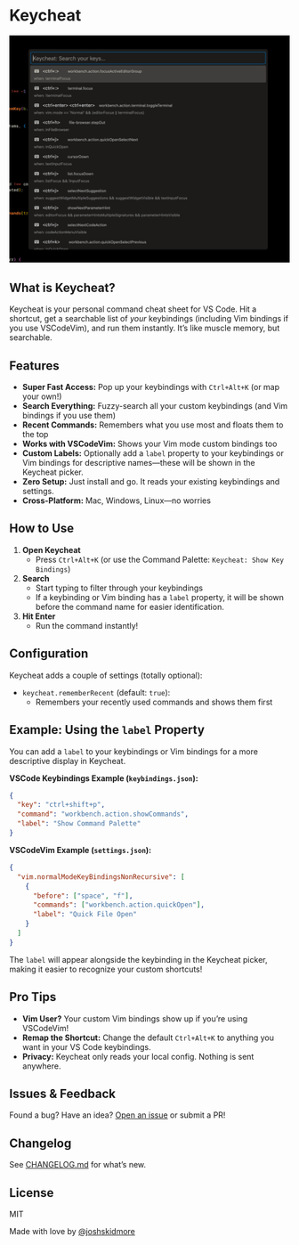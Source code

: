 # Keycheat
![Keycheat screenshot](media/screenshot.png)

## What is Keycheat?
Keycheat is your personal command cheat sheet for VS Code. Hit a shortcut, get a searchable list of *your* keybindings (including Vim bindings if you use VSCodeVim), and run them instantly. It’s like muscle memory, but searchable.


## Features

- **Super Fast Access:** Pop up your keybindings with `Ctrl+Alt+K` (or map your own!)
- **Search Everything:** Fuzzy-search all your custom keybindings (and Vim bindings if you use them)
- **Recent Commands:** Remembers what you use most and floats them to the top
- **Works with VSCodeVim:** Shows your Vim mode custom bindings too
- **Custom Labels:** Optionally add a `label` property to your keybindings or Vim bindings for descriptive names—these will be shown in the Keycheat picker.
- **Zero Setup:** Just install and go. It reads your existing keybindings and settings.
- **Cross-Platform:** Mac, Windows, Linux—no worries


## How to Use

1. **Open Keycheat**
   - Press `Ctrl+Alt+K` (or use the Command Palette: `Keycheat: Show Key Bindings`)
2. **Search**
   - Start typing to filter through your keybindings
   - If a keybinding or Vim binding has a `label` property, it will be shown before the command name for easier identification.
3. **Hit Enter**
   - Run the command instantly!

## Configuration
Keycheat adds a couple of settings (totally optional):

- `keycheat.rememberRecent` (default: `true`):
  - Remembers your recently used commands and shows them first

## Example: Using the `label` Property

You can add a `label` to your keybindings or Vim bindings for a more descriptive display in Keycheat.

**VSCode Keybindings Example (`keybindings.json`):**
```json
{
  "key": "ctrl+shift+p",
  "command": "workbench.action.showCommands",
  "label": "Show Command Palette"
}
```

**VSCodeVim Example (`settings.json`):**
```json
{
  "vim.normalModeKeyBindingsNonRecursive": [
    {
      "before": ["space", "f"],
      "commands": ["workbench.action.quickOpen"],
      "label": "Quick File Open"
    }
  ]
}
```

The `label` will appear alongside the keybinding in the Keycheat picker, making it easier to recognize your custom shortcuts!

## Pro Tips

- **Vim User?** Your custom Vim bindings show up if you’re using VSCodeVim!
- **Remap the Shortcut:** Change the default `Ctrl+Alt+K` to anything you want in your VS Code keybindings.
- **Privacy:** Keycheat only reads your local config. Nothing is sent anywhere.


## Issues & Feedback
Found a bug? Have an idea? [Open an issue](https://github.com/joshskidmore/vscode-keycheat/issues) or submit a PR!

## Changelog
See [CHANGELOG.md](./CHANGELOG.md) for what’s new.

## License
MIT


Made with love️ by [@joshskidmore](https://github.com/joshskidmore)
